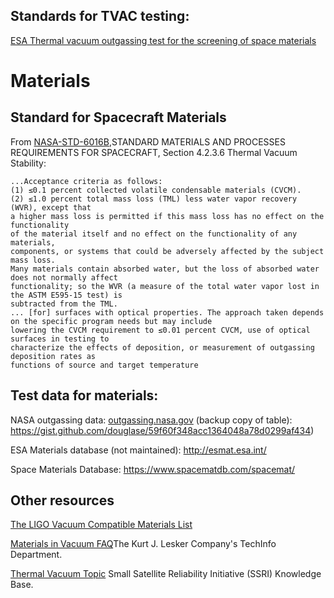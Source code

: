 


## Standards for TVAC testing:

[ESA Thermal vacuum outgassing test for the screening of space materials](http://esmat.esa.int/ecss-q-70-02a.pdf)

# Materials

## Standard for Spacecraft Materials

From [NASA-STD-6016B](attachments/nasa_std_6016b_nasa_materials_and_processes_standard.pdf),STANDARD MATERIALS AND PROCESSES
REQUIREMENTS FOR SPACECRAFT, Section 4.2.3.6 Thermal Vacuum Stability:
```
...Acceptance criteria as follows:
(1) ≤0.1 percent collected volatile condensable materials (CVCM).
(2) ≤1.0 percent total mass loss (TML) less water vapor recovery (WVR), except that
a higher mass loss is permitted if this mass loss has no effect on the functionality
of the material itself and no effect on the functionality of any materials,
components, or systems that could be adversely affected by the subject mass loss.
Many materials contain absorbed water, but the loss of absorbed water does not normally affect
functionality; so the WVR (a measure of the total water vapor lost in the ASTM E595-15 test) is
subtracted from the TML.
... [for] surfaces with optical properties. The approach taken depends on the specific program needs but may include
lowering the CVCM requirement to ≤0.01 percent CVCM, use of optical surfaces in testing to
characterize the effects of deposition, or measurement of outgassing deposition rates as
functions of source and target temperature 
```

## Test data for materials:


NASA outgassing data: [outgassing.nasa.gov](outgassing.nasa.gov) (backup copy of table): https://gist.github.com/douglase/59f60f348acc1364048a78d0299af434)

ESA Materials database (not maintained): http://esmat.esa.int/

Space Materials Database: https://www.spacematdb.com/spacemat/



## Other resources

[The LIGO Vacuum Compatible Materials List](https://dcc-llo.ligo.org/LIGO-E960050/public)

[Materials in Vacuum FAQ](https://www.lesker.com/newweb/technical_info/questions/materials.cfm)The Kurt J. Lesker Company's TechInfo Department.

[Thermal Vacuum Topic](https://s3vi.ndc.nasa.gov/ssri-kb/topics/59/) Small Satellite Reliability Initiative (SSRI) Knowledge Base.
